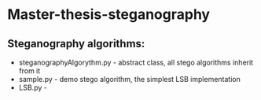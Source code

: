 # Master-thesis-steganography

## Steganography algorithms:
- steganographyAlgorythm.py - abstract class, all stego algorithms inherit from it
- sample.py - demo stego algorithm, the simplest LSB implementation
- LSB.py - 